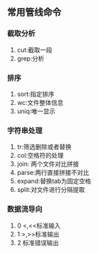 ## 常用管线命令

### 截取分析
1. cut:截取一段
2. grep:分析

### 排序
1. sort:指定排序
2. wc:文件整体信息
3. uniq:唯一显示

### 字符串处理
1. tr:筛选删除或者替换
2. col:空格符的处理
3. join: 两个文件对比拼接
4. parse:两行直接拼接不对比
5. expand:替换tab为固定空格
6. split:对文件进行分隔提取

### 数据流导向
1. 0 <,<<标准输入
2. 1 >,>>标准输出
3. 2 标准错误输出
